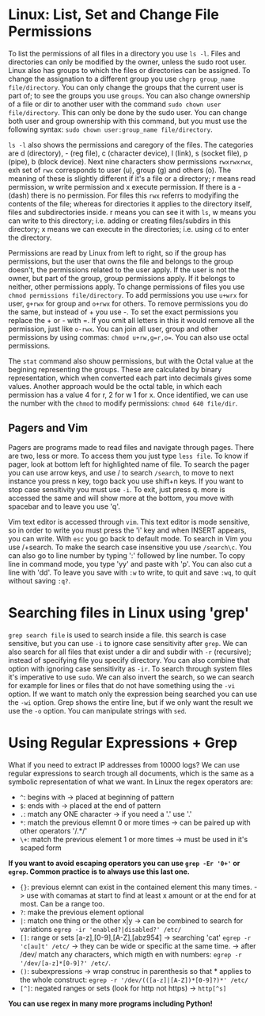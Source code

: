 # Linux: List, Set and Change File Permissions

To list the permissions of all files in a directory you use `ls -l`. Files and directories can only be modified by the owner, unless the sudo root user. Linux also has groups to which the files or directories can be assigned. To change the assignation to a different group you use `chgrp group_name file/directory`. You can only change the groups that the current user is part of; to see the groups you use `groups`. You can also change ownership of a file or dir to another user with the command `sudo chown user file/directory`. This can only be done by the sudo user. You can change both user and group ownership with this command, but you must use the following syntax: `sudo chown user:group_name file/directory`. 

`ls -l` also shows the permissions and caregory of the files. The categories are d (directory), - (reg file), c (character device), l (link), s (socket file), p (pipe), b (block device). Next nine characters show permissions `rwxrwxrwx`, exh set of `rwx` corresponds to user (u), group (g) and others (o). The meaning of these is slightly different if it's a file or a directory; r means read permission, w write permission and x execute permission. If there is a - (dash) there is no permission. For files this `rwx` referrs to modyifing the contents of the file; whereas for directories it applies to the directory itself, files and subdirectories inside. r means you can see it with `ls`, w means you can write to this directory; i.e. adding or creating files/subdirs in this directory; x means we can execute in the directories; i.e. using `cd` to enter the directory. 

Permissions are read by Linux from left to right, so if the group has permissions, but the user that owns the file and belongs to the group doesn't, the permissions related to the user apply. If the user is not the owner, but part of the group, group permissions apply. If it belongs to neither, other permissions apply. To change permissions of files you use `chmod permissions file/directory`. To add permissions you use `u+wrx` for user, `g+rwx` for group and `o+rwx` for others. To remove permissions you do the same, but instead of + you use -. To set the exact permissions you replace the + or - with =. If you omit all letters in this it would remove all the permission, just like `o-rwx`. You can join all user, group and other permissions by using commas: `chmod u+rw,g=r,o=`. You can also use octal permissions. 

The `stat` command also shouw permissions, but with the Octal value at the begining representing the groups. These are calculated by binary representation, which when converted each part into decimals gives some values. Another approach would be the octal table, in which each permission has a value 4 for r, 2 for w 1 for x. Once identified, we can use the number with the `chmod` to modify permissions: `chmod 640 file/dir`.

## Pagers and Vim

Pagers are programs made to read files and navigate through pages. There are two, less or more. To access them you just type `less file`. To know if pager, look at bottom left for highlighted name of file. To search the pager you can use arrow keys, and use / to search `/search`, to move to next instance you press n key, togo back you use shift+n keys. If you want to stop case sensitivity you must use `-i`. To exit, just press q. more is accessed the same and will show more at the bottom, you move with spacebar and to leave you use 'q'.

Vim text editor is accessed through `vim`. This text editor is mode sensitive, so in order to write you must press the 'i' key and when INSERT appears, you can write. With `esc` you go back to default mode. To search in Vim you use /+search. To make the search case insensitive you use `/search\c`. You can also go to line number by typing ':' followed by line number. To copy line in command mode, you type 'yy' and paste with 'p'. You can also cut a line with 'dd'. To leave you save with `:w` to write, to quit and save `:wq`, to quit without saving `:q?`. 

# Searching files in Linux using 'grep'

`grep search file` is used to search inside a file. this search is case sensitive, but you can use `-i` to ignore case sensitivity after `grep`. We can also search for all files that exist under a dir and subdir with `-r` (recursive); instead of specifying file you specify directory. You can also combine that option with ignoring case sensitivity as `-ir`. To search through system files it's imperative to use `sudo`. We can also invert the search, so we can search for example for lines or files that do not have something using the `-vi` option. If we want to match only the expression being searched you can use the `-wi` option. Grep shows the entire line, but if we only want the result we use the `-o` option. You can manipulate strings with `sed`. 

# Using Regular Expressions + Grep

What if you need to extract IP addresses from 10000 logs? We can use regular expressions to search trough all documents, which is the same as a symbolic representation of what we want. In Linux the regex operators are:

- `^`: begins with -> placed at beginning of pattern
- `$`: ends with -> placed at the end of pattern
- `.`: match any ONE character -> if you need a '.' use '\.'
- `*`: match the previous ellemnt 0 or more times -> can be paired up with other operators '/.*/'
- `\+`: match the previous element 1 or more times -> must be used in it's scaped form

**If you want to avoid escaping operators you can use `grep -Er '0+'` or `egrep`. Common practice is to always use this last one.** 

- `{}`: previous elemnt can exist in the contained element this many times. -> use with comamas at start to find at least x amount or at the end for at most. Can be a range too.
- `?`: make the previous element optional 
- `|`: match one thing or the other x|y -> can be combined to search for variations `egrep -ir 'enabled?|disabled?' /etc/`
- `[]`: range or sets [a-z],[0-9],[A-Z],[abz954] -> searching 'cat' `egrep -r 'c[au]t' /etc/` -> they can be wide or specific at the same time. -> after /dev/ match any characters, which migth en with numbers: `egrep -r '/dev/[a-z]*[0-9]?' /etc/`.
- `()`: subexpressions -> wrap construc in parenthesis so that * applies to the whole construct: `egrep -r '/dev/(([a-z]|[A-Z])*[0-9]?)*' /etc/`
- `[^]`: negated ranges or sets (look for http not https) -> `http[^s]`

**You can use regex in many more programs including Python!**
